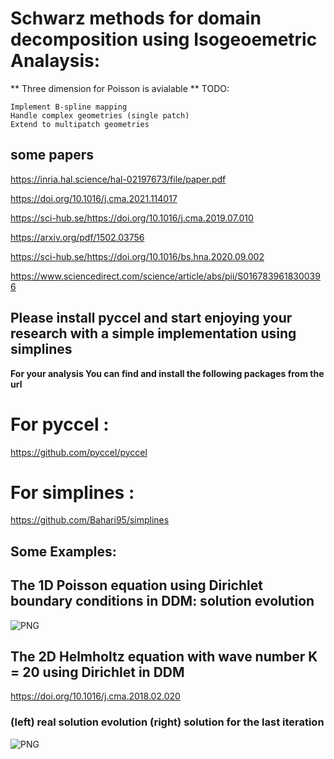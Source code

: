 #  Schwarz methods for domain decomposition using Isogeoemetric Analaysis:

** Three dimension for Poisson is avialable **
TODO:

    Implement B-spline mapping
    Handle complex geometries (single patch)
    Extend to multipatch geometries


## some papers
https://inria.hal.science/hal-02197673/file/paper.pdf

https://doi.org/10.1016/j.cma.2021.114017

https://sci-hub.se/https://doi.org/10.1016/j.cma.2019.07.010

https://arxiv.org/pdf/1502.03756

https://sci-hub.se/https://doi.org/10.1016/bs.hna.2020.09.002

https://www.sciencedirect.com/science/article/abs/pii/S0167839618300396

## Please install pyccel and start enjoying your research with a simple implementation using simplines

**For your analysis You can find and install the following packages from the url**

# For pyccel :
  
  https://github.com/pyccel/pyccel

# For simplines :

  https://github.com/Bahari95/simplines
  
  
## Some Examples:

## The 1D Poisson equation using Dirichlet boundary conditions in DDM: solution evolution
![PNG](https://github.com/Bahari95/Isogeometric_analysis_for_domain_decomposition/blob/main/one_dimension/parallel_Schwarz_method_Dirichlet/DD_sol_evol.png)

## The 2D Helmholtz equation with wave number K = 20 using Dirichlet in DDM

https://doi.org/10.1016/j.cma.2018.02.020
  
### (left) real solution evolution (right) solution for the last iteration
![PNG](https://github.com/Bahari95/Isogeometric_analysis_for_domain_decomposition_Poisson_equation/blob/main/two_dimension/parallel_Schwarz_method_Dirichlet/Helmholtz_equation/solut_evol.png)

